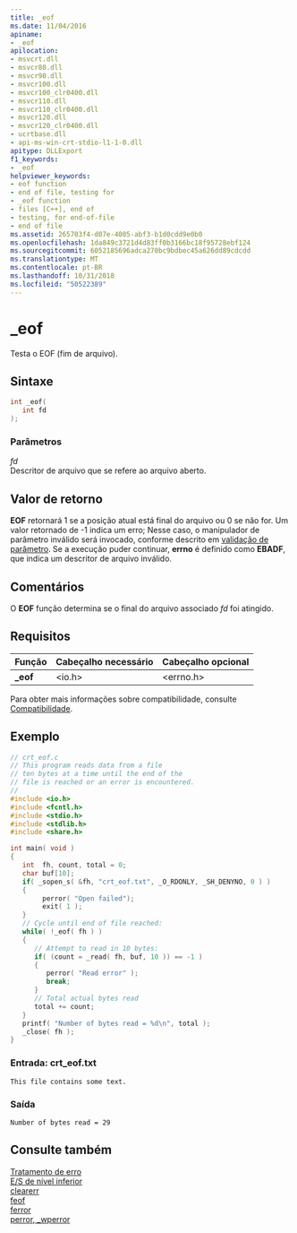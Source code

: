 ```yaml
---
title: _eof
ms.date: 11/04/2016
apiname:
- _eof
apilocation:
- msvcrt.dll
- msvcr80.dll
- msvcr90.dll
- msvcr100.dll
- msvcr100_clr0400.dll
- msvcr110.dll
- msvcr110_clr0400.dll
- msvcr120.dll
- msvcr120_clr0400.dll
- ucrtbase.dll
- api-ms-win-crt-stdio-l1-1-0.dll
apitype: DLLExport
f1_keywords:
- _eof
helpviewer_keywords:
- eof function
- end of file, testing for
- _eof function
- files [C++], end of
- testing, for end-of-file
- end of file
ms.assetid: 265703f4-d07e-4005-abf3-b1d0cdd9e0b0
ms.openlocfilehash: 1da849c3721d4d83ff0b3166bc18f95728ebf124
ms.sourcegitcommit: 6052185696adca270bc9bdbec45a626dd89cdcdd
ms.translationtype: MT
ms.contentlocale: pt-BR
ms.lasthandoff: 10/31/2018
ms.locfileid: "50522389"
---
```

# <a name="eof"></a>_eof

Testa o EOF (fim de arquivo).

## <a name="syntax"></a>Sintaxe

```C
int _eof(
   int fd
);
```

### <a name="parameters"></a>Parâmetros

*fd*<br/>
Descritor de arquivo que se refere ao arquivo aberto.

## <a name="return-value"></a>Valor de retorno

**EOF** retornará 1 se a posição atual está final do arquivo ou 0 se não for. Um valor retornado de -1 indica um erro; Nesse caso, o manipulador de parâmetro inválido será invocado, conforme descrito em [validação de parâmetro](../../c-runtime-library/parameter-validation.md). Se a execução puder continuar, **errno** é definido como **EBADF**, que indica um descritor de arquivo inválido.

## <a name="remarks"></a>Comentários

O **EOF** função determina se o final do arquivo associado *fd* foi atingido.

## <a name="requirements"></a>Requisitos

|Função|Cabeçalho necessário|Cabeçalho opcional|
|--------------|---------------------|---------------------|
|**_eof**|\<io.h>|\<errno.h>|

Para obter mais informações sobre compatibilidade, consulte [Compatibilidade](../../c-runtime-library/compatibility.md).

## <a name="example"></a>Exemplo

```C
// crt_eof.c
// This program reads data from a file
// ten bytes at a time until the end of the
// file is reached or an error is encountered.
//
#include <io.h>
#include <fcntl.h>
#include <stdio.h>
#include <stdlib.h>
#include <share.h>

int main( void )
{
   int  fh, count, total = 0;
   char buf[10];
   if( _sopen_s( &fh, "crt_eof.txt", _O_RDONLY, _SH_DENYNO, 0 ) )
   {
        perror( "Open failed");
        exit( 1 );
   }
   // Cycle until end of file reached:
   while( !_eof( fh ) )
   {
      // Attempt to read in 10 bytes:
      if( (count = _read( fh, buf, 10 )) == -1 )
      {
         perror( "Read error" );
         break;
      }
      // Total actual bytes read
      total += count;
   }
   printf( "Number of bytes read = %d\n", total );
   _close( fh );
}
```

### <a name="input-crteoftxt"></a>Entrada: crt_eof.txt

```Input
This file contains some text.
```

### <a name="output"></a>Saída

```Output
Number of bytes read = 29
```

## <a name="see-also"></a>Consulte também

[Tratamento de erro](../../c-runtime-library/error-handling-crt.md)<br/>
[E/S de nível inferior](../../c-runtime-library/low-level-i-o.md)<br/>
[clearerr](clearerr.md)<br/>
[feof](feof.md)<br/>
[ferror](ferror.md)<br/>
[perror, _wperror](perror-wperror.md)<br/>
